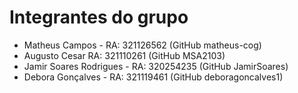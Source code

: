 # Integrantes do grupo
- Matheus Campos - RA: 321126562 (GitHub matheus-cog)
- Augusto Cesar RA: 321110261 (GitHub MSA2103)
- Jamir Soares Rodrigues - RA: 320254235 (GitHub JamirSoares)
- Debora Gonçalves - RA: 321119461 (GitHub deboragoncalves1)
